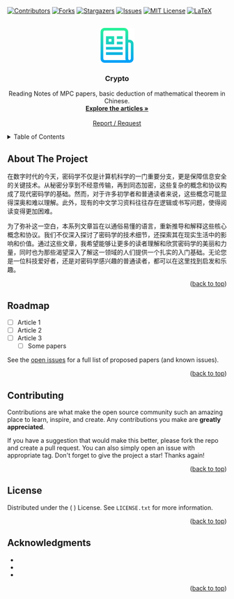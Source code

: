 <a name="readme-top"></a>

[![Contributors][contributors-shield]][contributors-url]
[![Forks][forks-shield]][forks-url]
[![Stargazers][stars-shield]][stars-url]
[![Issues][issues-shield]][issues-url]
[![MIT License][license-shield]][license-url]
[![LaTeX][LaTeX]][LaTeX]



<!-- PROJECT LOGO -->
<br />

<div align="center">
  <a href="https://github.com/AOIKIGA/Crypto">
    <img src="images/logo.png" alt="Logo" width="80" height="80">
  </a>
<h3 align="center">Crypto</h3>
  <p align="center">
    Reading Notes of MPC papers, basic deduction of mathematical theorem in Chinese.
    <br />
    <a href="https://github.com/AOIKIGA/Crypto"><strong>Explore the articles »</strong></a>
    <br />
    <br />
    <a href="https://github.com/AOIKIGA/Crypto/issues">Report / Request</a>
  </p>


</div>



<!-- TABLE OF CONTENTS -->

<details>
  <summary>Table of Contents</summary>
  <ol>
    <li>
      <a href="#about-the-project">About The Project</a>
    </li>
    <li><a href="#roadmap">Roadmap</a></li>
    <li><a href="#contributing">Contributing</a></li>
    <li><a href="#acknowledgments">Acknowledgments</a></li>
  </ol>
</details>





<!-- ABOUT THE PROJECT -->
## About The Project

在数字时代的今天，密码学不仅是计算机科学的一门重要分支，更是保障信息安全的关键技术。从秘密分享到不经意传输，再到同态加密，这些复杂的概念和协议构成了现代密码学的基础。然而，对于许多初学者和普通读者来说，这些概念可能显得深奥和难以理解。此外，现有的中文学习资料往往存在逻辑或书写问题，使得阅读变得更加困难。

为了弥补这一空白，本系列文章旨在以通俗易懂的语言，重新推导和解释这些核心概念和协议。我们不仅深入探讨了密码学的技术细节，还探索其在现实生活中的影响和价值。通过这些文章，我希望能够让更多的读者理解和欣赏密码学的美丽和力量，同时也为那些渴望深入了解这一领域的人们提供一个扎实的入门基础。无论您是一位科技爱好者，还是对密码学感兴趣的普通读者，都可以在这里找到启发和乐趣。

<p align="right">(<a href="#readme-top">back to top</a>)</p>



<!-- ROADMAP -->
## Roadmap

- [ ] Article 1
- [ ] Article 2
- [ ] Article 3
    - [ ] Some papers

See the [open issues](https://github.com/AOIKIGA/Crypto/issues) for a full list of proposed papers (and known issues).

<p align="right">(<a href="#readme-top">back to top</a>)</p>



<!-- CONTRIBUTING -->
## Contributing

Contributions are what make the open source community such an amazing place to learn, inspire, and create. Any contributions you make are **greatly appreciated**.

If you have a suggestion that would make this better, please fork the repo and create a pull request. You can also simply open an issue with appropriate tag.
Don't forget to give the project a star! Thanks again!

<p align="right">(<a href="#readme-top">back to top</a>)</p>



<!-- LICENSE -->
## License

Distributed under the (   ) License. See `LICENSE.txt` for more information.

<p align="right">(<a href="#readme-top">back to top</a>)</p>



<!-- ACKNOWLEDGMENTS -->

## Acknowledgments

* []()
* []()
* []()

<p align="right">(<a href="#readme-top">back to top</a>)</p>



<!-- MARKDOWN LINKS & IMAGES -->
[contributors-shield]: https://img.shields.io/github/contributors/AOIKIGA/Crypto.svg?style=for-the-badge
[contributors-url]: https://github.com/AOIKIGA/Crypto/graphs/contributors
[forks-shield]: https://img.shields.io/github/forks/AOIKIGA/Crypto.svg?style=for-the-badge
[forks-url]: https://github.com/AOIKIGA/Crypto/network/members
[stars-shield]: https://img.shields.io/github/stars/AOIKIGA/Crypto.svg?style=for-the-badge
[stars-url]: https://github.com/AOIKIGA/Crypto/stargazers
[issues-shield]: https://img.shields.io/github/issues/AOIKIGA/Crypto.svg?style=for-the-badge
[issues-url]: https://github.com/AOIKIGA/Crypto/issues
[license-shield]: https://img.shields.io/github/license/AOIKIGA/Crypto.svg?style=for-the-badge
[license-url]: https://github.com/AOIKIGA/Crypto/blob/master/LICENSE.txt
[LaTeX]: https://img.shields.io/badge/Powered%20by-Overleaf-green.svg?logo=overleaf&style=for-the-badge
[LaTeX-url]: https://www.overleaf.com/
